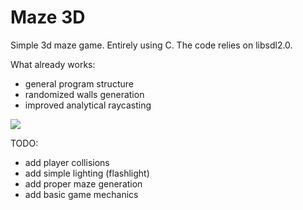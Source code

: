 # Maze 3D
Simple 3d maze game. Entirely using C.
The code relies on libsdl2.0.

What already works:
  - general program structure
  - randomized walls generation
  - improved analytical raycasting
  
  <img src="https://imgur.com/a/moIgjJ4.jpg"/>
 
TODO:
  - add player collisions
  - add simple lighting (flashlight)
  - add proper maze generation
  - add basic game mechanics
